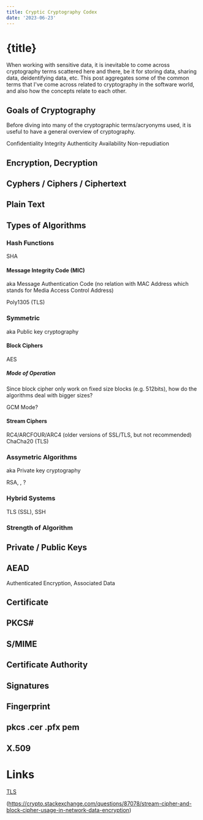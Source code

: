 ```yaml
---
title: Cryptic Cryptography Codex
date: '2023-06-23'
---
```


# {title}

When working with sensitive data, it is inevitable to come across cryptography terms scattered here and there, be it for storing data, sharing data, deidentifying data, etc.
This post aggregates some of the common terms that I've come across related to cryptography in the software world, and also how the concepts relate to each other.

## Goals of Cryptography

Before diving into many of the cryptographic terms/acryonyms used, it is useful to have a general overview of cryptography.

Confidentiality
Integrity
Authenticity
Availability
Non-repudiation

## Encryption, Decryption

## Cyphers / Ciphers / Ciphertext

## Plain Text

## Types of Algorithms

### Hash Functions

SHA

#### Message Integrity Code (MIC)

aka Message Authentication Code (no relation with MAC Address which stands for Media Access Control Address)

Poly1305 (TLS)

### Symmetric

aka Public key cryptography

#### Block Ciphers

AES

##### Mode of Operation

Since block cipher only work on fixed size blocks (e.g. 512bits), how do the algorithms deal with bigger sizes?

GCM Mode?

#### Stream Ciphers

RC4/ARCFOUR/ARC4 (older versions of SSL/TLS, but not recommended)
ChaCha20 (TLS)

### Assymetric Algorithms

aka Private key cryptography

RSA, , ?

### Hybrid Systems

TLS (SSL), SSH

### Strength of Algorithm

## Private / Public Keys

## AEAD

Authenticated Encryption, Associated Data

## Certificate

## PKCS#

## S/MIME

## Certificate Authority

## Signatures

## Fingerprint

## pkcs .cer .pfx pem

## X.509

# Links

[TLS](https://www.rfc-editor.org/rfc/rfc8446)

(https://crypto.stackexchange.com/questions/87078/stream-cipher-and-block-cipher-usage-in-network-data-encryption)
